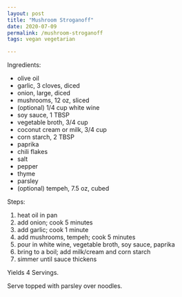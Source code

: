 ```yaml
---
layout: post
title: "Mushroom Stroganoff"
date: 2020-07-09
permalink: /mushroom-stroganoff
tags: vegan vegetarian

---
```


Ingredients:
  * olive oil
  * garlic, 3 cloves, diced
  * onion, large, diced
  * mushrooms, 12 oz, sliced
  * (optional) 1/4 cup white wine
  * soy sauce, 1 TBSP
  * vegetable broth, 3/4 cup
  * coconut cream or milk, 3/4 cup
  * corn starch, 2 TBSP
  * paprika
  * chili flakes
  * salt
  * pepper
  * thyme
  * parsley
  * (optional) tempeh, 7.5 oz, cubed

Steps:
  1. heat oil in pan
  1. add onion; cook 5 minutes
  1. add garlic; cook 1 minute
  1. add mushrooms, tempeh; cook 5 minutes
  1. pour in white wine, vegetable broth, soy sauce, paprika
  1. bring to a boil; add milk/cream and corn starch
  1. simmer until sauce thickens

Yields 4 Servings.

Serve topped with parsley over noodles.

